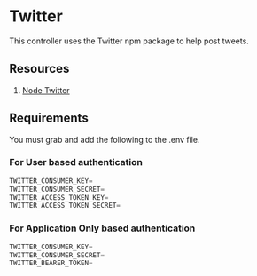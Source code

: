# Twitter

This controller uses the Twitter npm package to help post tweets.

## Resources

1. [Node Twitter](https://github.com/desmondmorris/node-twitter)

## Requirements

You must grab and add the following to the .env file.

### For User based authentication

```s
TWITTER_CONSUMER_KEY=
TWITTER_CONSUMER_SECRET=
TWITTER_ACCESS_TOKEN_KEY=
TWITTER_ACCESS_TOKEN_SECRET=
```

### For Application Only based authentication

```s
TWITTER_CONSUMER_KEY=
TWITTER_CONSUMER_SECRET=
TWITTER_BEARER_TOKEN=
```
